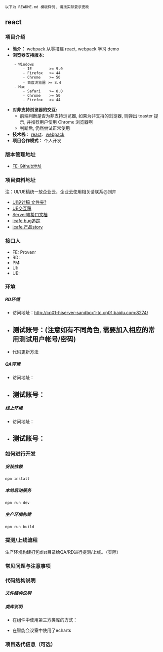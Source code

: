 ```
以下为 README.md 模板样例, 请按实际要求更改
```

## react

### 项目介绍

- **简介：** webpack 从零搭建 react, webpack 学习 demo
- **浏览器支持版本:**

```
    - Windows
        - IE        >= 9.0
        - Firefox   >= 44
        - Chrome    >= 50
        - 百度浏览器 >= 8.4
    - Mac
        - Safari    >= 8.0  
        - Chrome    >= 50
        - Firefox   >= 44
```
- **对非支持浏览器的交互:**
    - 前端判断是否为非支持浏览器, 如果为非支持的浏览器, 则弹出 toaster 提示, 并推荐用户使用 Chrome 浏览器啊
    - 判断后, 仍然尝试正常使用
- **技术栈：** [react]()、[webpack]()
- **项目合作模式：**  个人开发

### 版本管理地址

- [FE-Github地址]()

### 项目资料地址

注：UI/UE稿统一放企业云，企业云使用相关请联系@刘卉

- [UI设计稿 文件夹? ]()
- [UE交互稿]()
- [Server端接口文档]()
- [icafe bug追踪]()
- [icafe 产品story]()

###  接口人

- FE:  Provenr
- RD:  
- PM:  
- UI: 
- UE: 


### 环境

##### RD环境
- 访问地址：http://cp01-hiserver-sandbox1-tc.cp01.baidu.com:8274/
- 测试账号：(注意如有不同角色, 需要加入相应的常用测试用户帐号/密码)
    -
- 代码更新方法

##### QA环境
- 访问地址：
- 测试账号：
    - 

##### 线上环境
- 访问地址：
- 测试账号：
    -     

### 如何进行开发

##### 安装依赖

```sh
npm install
```

##### 本地启动服务


```sh
npm run dev
```

##### 生产环境构建

```sh
npm run build
```

### 提测/上线流程

生产环境构建打包dist目录给QA/RD进行提测/上线。（实际）


### 常见问题与注意事项


### 代码结构说明

##### 文件结构说明

##### 类库说明

- 在组件中使用第三方类库的方式：


- 在智能会议室中使用了echarts 


### 项目迭代信息（可选）

  ​

  ​




